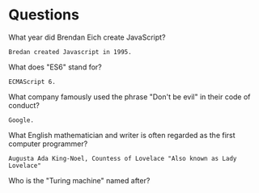 # Questions

What year did Brendan Eich create JavaScript?

```
Bredan created Javascript in 1995.
```

What does "ES6" stand for?

```
ECMAScript 6.
```

What company famously used the phrase "Don't be evil" in their code of conduct?

```
Google.
```

What English mathematician and writer is often regarded as the first computer programmer?

```
Augusta Ada King-Noel, Countess of Lovelace "Also known as Lady Lovelace"
```

Who is the "Turing machine" named after?

```

```

